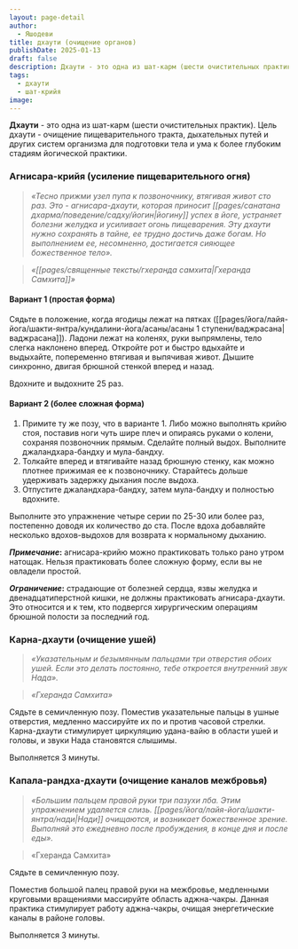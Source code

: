 ```yaml
---
layout: page-detail
author:
  - Яшодеви
title: дхаути (очищение органов)
publishDate: 2025-01-13
draft: false
description: Дхаути - это одна из шат-карм (шести очистительных практик). Цель дхаути - очищение пищеварительного тракта, дыхательных путей и других систем организма для подготовки тела и ума к более глубоким стадиям йогической практики.
tags:
  - дхаути
  - шат-крийя
image:
---
```

**Дхаути** - это одна из шат-карм (шести очистительных практик). Цель дхаути - очищение пищеварительного тракта, дыхательных путей и других систем организма для подготовки тела и ума к более глубоким стадиям йогической практики.
### Агнисара-крийя (усиление пищеварительного огня) 

>*«Тесно прижми узел пупа к позвоночнику, втягивая живот сто раз. Это - агнисара-дхаути, которая приносит [[pages/санатана дхарма/поведение/садху/йогин|йогину]] успех в йоге, устраняет болезни желудка и усиливает огонь пищеварения.*
>*Эту дхаути нужно сохранять в тайне, ее трудно достичь даже богам. Но выполнением ее, несомненно, достигается сияющее божественное тело».*
 
>*«[[pages/священные тексты/гхеранда самхита|Гхеранда Самхита]]»*

#### Вариант 1 (простая форма) 

Сядьте в положение, когда ягодицы лежат на пятках ([[pages/йога/лайя-йога/шакти-янтра/кундалини-йога/асаны/асаны 1 ступени/ваджрасана|ваджрасана]]). Ладони лежат на коленях, руки выпрямлены, тело слегка наклонено вперед. Откройте рот и быстро вдыхайте и выдыхайте, попеременно втягивая и выпячивая живот. Дышите синхронно, двигая брюшной стенкой вперед и назад. 

Вдохните и выдохните 25 раз. 

#### Вариант 2 (более сложная форма) 

1. Примите ту же позу, что в варианте 1. Либо можно выполнять крийю стоя, поставив ноги чуть шире плеч и опираясь руками о колени, сохраняя позвоночник прямым. Сделайте полный выдох. Выполните джаландхара-бандху и мула-бандху.
2. Толкайте вперед и втягивайте назад брюшную стенку, как можно плотнее прижимая ее к позвоночнику. Старайтесь дольше удерживать задержку дыхания после выдоха.
3. Отпустите джаландхара-бандху, затем мула-бандху и полностью вдохните. 

Выполните это упражнение четыре серии по 25-30 или более раз, постепенно доводя их количество до ста. После вдоха добавляйте несколько вдохов-выдохов для возврата к нормальному дыханию. 

**_Примечание_:** агнисара-крийю можно практиковать только рано утром натощак. Нельзя практиковать более сложную форму, если вы не овладели простой. 

**_Ограничение_:** страдающие от болезней сердца, язвы желудка и двенадцатиперстной кишки, не должны практиковать агнисара-дхаути. Это относится и к тем, кто подвергся хирургическим операциям брюшной полости за последний год.

### Карна-дхаути (очищение ушей) 

>*«Указательным и безымянным пальцами три отверстия обоих ушей. Если это делать постоянно, тебе откроется внутренний звук Нада».*
 
>*«Гхеранда Самхита»*

Сядьте в семичленную позу. Поместив указательные пальцы в ушные отверстия, медленно массируйте их по и против часовой стрелки. Карна-дхаути стимулирует циркуляцию удана-вайю в области ушей и головы, и звуки Нада становятся слышимы. 

Выполняется 3 минуты. 

### Капала-рандха-дхаути (очищение каналов межбровья) 

>*«Большим пальцем правой руки три пазухи лба. Этим упражнением удаляется слизь. [[pages/йога/лайя-йога/шакти-янтра/нади|Нади]] очищаются, и возникает божественное зрение. Выполняй это ежедневно после пробуждения, в конце дня и после еды».*
 
>«Гхеранда Самхита»

Сядьте в семичленную позу. 

Поместив большой палец правой руки на межбровье, медленными круговыми вращениями массируйте область аджна-чакры. Данная практика стимулирует работу аджна-чакры, очищая энергетические каналы в районе головы. 

Выполняется 3 минуты.